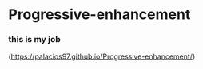 # Progressive-enhancement
### this is my job 
(https://palacios97.github.io/Progressive-enhancement/)